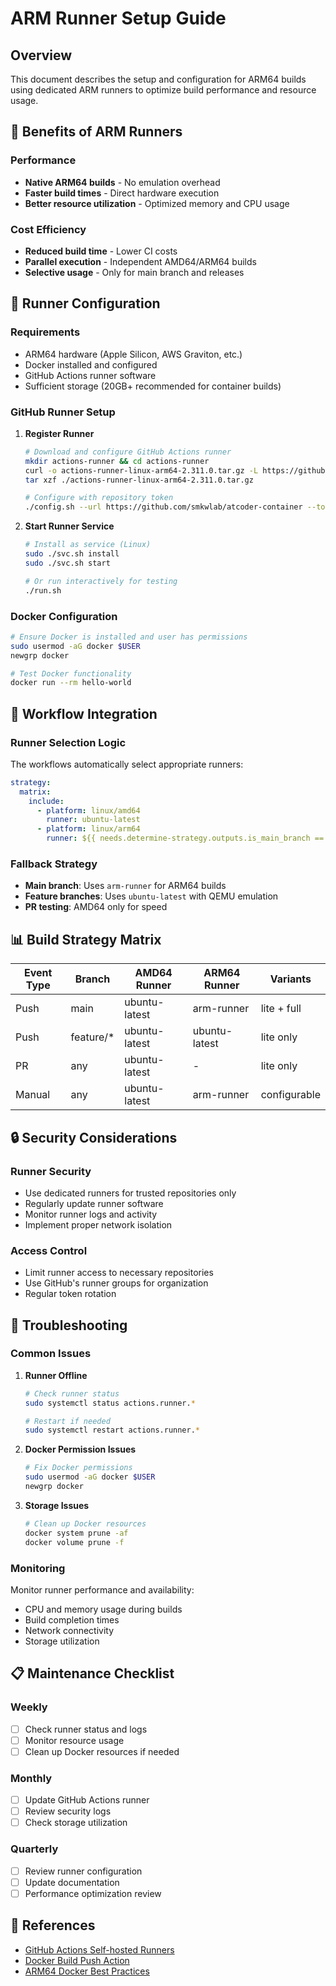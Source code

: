 # ARM Runner Setup Guide

## Overview

This document describes the setup and configuration for ARM64 builds using dedicated ARM runners to optimize build performance and resource usage.

## 🎯 Benefits of ARM Runners

### Performance
- **Native ARM64 builds** - No emulation overhead
- **Faster build times** - Direct hardware execution
- **Better resource utilization** - Optimized memory and CPU usage

### Cost Efficiency  
- **Reduced build time** - Lower CI costs
- **Parallel execution** - Independent AMD64/ARM64 builds
- **Selective usage** - Only for main branch and releases

## 🔧 Runner Configuration

### Requirements
- ARM64 hardware (Apple Silicon, AWS Graviton, etc.)
- Docker installed and configured
- GitHub Actions runner software
- Sufficient storage (20GB+ recommended for container builds)

### GitHub Runner Setup

1. **Register Runner**
   ```bash
   # Download and configure GitHub Actions runner
   mkdir actions-runner && cd actions-runner
   curl -o actions-runner-linux-arm64-2.311.0.tar.gz -L https://github.com/actions/runner/releases/download/v2.311.0/actions-runner-linux-arm64-2.311.0.tar.gz
   tar xzf ./actions-runner-linux-arm64-2.311.0.tar.gz
   
   # Configure with repository token
   ./config.sh --url https://github.com/smkwlab/atcoder-container --token YOUR_TOKEN --labels arm-runner
   ```

2. **Start Runner Service**
   ```bash
   # Install as service (Linux)
   sudo ./svc.sh install
   sudo ./svc.sh start
   
   # Or run interactively for testing
   ./run.sh
   ```

### Docker Configuration

```bash
# Ensure Docker is installed and user has permissions
sudo usermod -aG docker $USER
newgrp docker

# Test Docker functionality
docker run --rm hello-world
```

## 🚀 Workflow Integration

### Runner Selection Logic

The workflows automatically select appropriate runners:

```yaml
strategy:
  matrix:
    include:
      - platform: linux/amd64
        runner: ubuntu-latest
      - platform: linux/arm64
        runner: ${{ needs.determine-strategy.outputs.is_main_branch == 'true' && 'arm-runner' || 'ubuntu-latest' }}
```

### Fallback Strategy
- **Main branch**: Uses `arm-runner` for ARM64 builds
- **Feature branches**: Uses `ubuntu-latest` with QEMU emulation
- **PR testing**: AMD64 only for speed

## 📊 Build Strategy Matrix

| Event Type | Branch | AMD64 Runner | ARM64 Runner | Variants |
|------------|--------|--------------|--------------|----------|
| Push | main | ubuntu-latest | arm-runner | lite + full |
| Push | feature/* | ubuntu-latest | ubuntu-latest | lite only |
| PR | any | ubuntu-latest | - | lite only |
| Manual | any | ubuntu-latest | arm-runner | configurable |

## 🔒 Security Considerations

### Runner Security
- Use dedicated runners for trusted repositories only
- Regularly update runner software
- Monitor runner logs and activity
- Implement proper network isolation

### Access Control
- Limit runner access to necessary repositories
- Use GitHub's runner groups for organization
- Regular token rotation

## 🐛 Troubleshooting

### Common Issues

1. **Runner Offline**
   ```bash
   # Check runner status
   sudo systemctl status actions.runner.*
   
   # Restart if needed
   sudo systemctl restart actions.runner.*
   ```

2. **Docker Permission Issues**
   ```bash
   # Fix Docker permissions
   sudo usermod -aG docker $USER
   newgrp docker
   ```

3. **Storage Issues**
   ```bash
   # Clean up Docker resources
   docker system prune -af
   docker volume prune -f
   ```

### Monitoring

Monitor runner performance and availability:
- CPU and memory usage during builds
- Build completion times
- Network connectivity
- Storage utilization

## 📋 Maintenance Checklist

### Weekly
- [ ] Check runner status and logs
- [ ] Monitor resource usage
- [ ] Clean up Docker resources if needed

### Monthly  
- [ ] Update GitHub Actions runner
- [ ] Review security logs
- [ ] Check storage utilization

### Quarterly
- [ ] Review runner configuration
- [ ] Update documentation
- [ ] Performance optimization review

## 🔗 References

- [GitHub Actions Self-hosted Runners](https://docs.github.com/en/actions/hosting-your-own-runners)
- [Docker Build Push Action](https://github.com/docker/build-push-action)
- [ARM64 Docker Best Practices](https://docs.docker.com/build/building/multi-platform/)